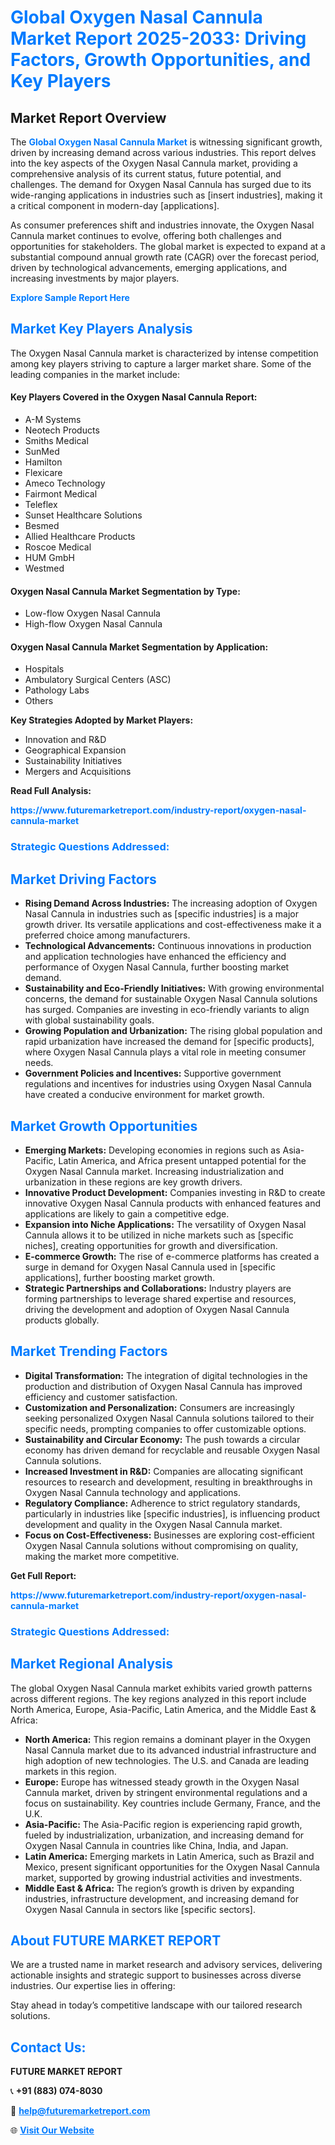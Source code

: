 <h1 style="color: #007BFF;">Global Oxygen Nasal Cannula Market Report 2025-2033: Driving Factors, Growth Opportunities, and Key Players</h1>

<section id="overview">
<h2>Market Report Overview</h2>
<p>The <a href="https://www.futuremarketreport.com/industry-report/oxygen-nasal-cannula-market" style="color: #007BFF; text-decoration: none;"><strong>Global Oxygen Nasal Cannula Market</strong></a> is witnessing significant growth, driven by increasing demand across various industries. This report delves into the key aspects of the Oxygen Nasal Cannula market, providing a comprehensive analysis of its current status, future potential, and challenges. The demand for Oxygen Nasal Cannula has surged due to its wide-ranging applications in industries such as [insert industries], making it a critical component in modern-day [applications].</p>
<p>As consumer preferences shift and industries innovate, the Oxygen Nasal Cannula market continues to evolve, offering both challenges and opportunities for stakeholders. The global market is expected to expand at a substantial compound annual growth rate (CAGR) over the forecast period, driven by technological advancements, emerging applications, and increasing investments by major players.</p>
</section>

<section id="overview">
<p><a href="https://www.futuremarketreport.com/request-sample/reportId=78717" style="color: #007BFF; text-decoration: none;"><strong>Explore Sample Report Here</strong></a></p>
</section>

<section id="key-players">
<h2 style="color: #007BFF;">Market Key Players Analysis</h2>
<p>The Oxygen Nasal Cannula market is characterized by intense competition among key players striving to capture a larger market share. Some of the leading companies in the market include:</p>
<h4>Key Players Covered in the Oxygen Nasal Cannula Report:</h4>
<ul><li>A-M Systems</li><li>Neotech Products</li><li>Smiths Medical</li><li>SunMed</li><li>Hamilton</li><li>Flexicare</li><li>Ameco Technology</li><li>Fairmont Medical</li><li>Teleflex</li><li>Sunset Healthcare Solutions</li><li>Besmed</li><li>Allied Healthcare Products</li><li>Roscoe Medical</li><li>HUM GmbH</li><li>Westmed</li></ul>
<h4>Oxygen Nasal Cannula Market Segmentation by Type:</h4>
<ul><li>Low-flow Oxygen Nasal Cannula</li><li>High-flow Oxygen Nasal Cannula</li></ul>

<h4>Oxygen Nasal Cannula Market Segmentation by Application:</h4>
<ul><li>Hospitals</li><li>Ambulatory Surgical Centers (ASC)</li><li>Pathology Labs</li><li>Others</li></ul>
<p><strong>Key Strategies Adopted by Market Players:</strong></p>
<ul>
<li>Innovation and R&D</li>
<li>Geographical Expansion</li>
<li>Sustainability Initiatives</li>
<li>Mergers and Acquisitions</li>
</ul>
</section>

<section>
<p><strong>Read Full Analysis: </strong></p><a href="https://www.futuremarketreport.com/industry-report/oxygen-nasal-cannula-market" style="color: #007BFF; text-decoration: none;"><strong>https://www.futuremarketreport.com/industry-report/oxygen-nasal-cannula-market</strong></a>
<h3 style="color: #007BFF;">Strategic Questions Addressed:</h3>
</section>

<section id="driving-factors">
<h2 style="color: #007BFF;">Market Driving Factors</h2>
<ul>
<li><strong>Rising Demand Across Industries:</strong> The increasing adoption of Oxygen Nasal Cannula in industries such as [specific industries] is a major growth driver. Its versatile applications and cost-effectiveness make it a preferred choice among manufacturers.</li>
<li><strong>Technological Advancements:</strong> Continuous innovations in production and application technologies have enhanced the efficiency and performance of Oxygen Nasal Cannula, further boosting market demand.</li>
<li><strong>Sustainability and Eco-Friendly Initiatives:</strong> With growing environmental concerns, the demand for sustainable Oxygen Nasal Cannula solutions has surged. Companies are investing in eco-friendly variants to align with global sustainability goals.</li>
<li><strong>Growing Population and Urbanization:</strong> The rising global population and rapid urbanization have increased the demand for [specific products], where Oxygen Nasal Cannula plays a vital role in meeting consumer needs.</li>
<li><strong>Government Policies and Incentives:</strong> Supportive government regulations and incentives for industries using Oxygen Nasal Cannula have created a conducive environment for market growth.</li>
</ul>
</section>

<section id="growth-opportunities">
<h2 style="color: #007BFF;">Market Growth Opportunities</h2>
<ul>
<li><strong>Emerging Markets:</strong> Developing economies in regions such as Asia-Pacific, Latin America, and Africa present untapped potential for the Oxygen Nasal Cannula market. Increasing industrialization and urbanization in these regions are key growth drivers.</li>
<li><strong>Innovative Product Development:</strong> Companies investing in R&D to create innovative Oxygen Nasal Cannula products with enhanced features and applications are likely to gain a competitive edge.</li>
<li><strong>Expansion into Niche Applications:</strong> The versatility of Oxygen Nasal Cannula allows it to be utilized in niche markets such as [specific niches], creating opportunities for growth and diversification.</li>
<li><strong>E-commerce Growth:</strong> The rise of e-commerce platforms has created a surge in demand for Oxygen Nasal Cannula used in [specific applications], further boosting market growth.</li>
<li><strong>Strategic Partnerships and Collaborations:</strong> Industry players are forming partnerships to leverage shared expertise and resources, driving the development and adoption of Oxygen Nasal Cannula products globally.</li>
</ul>
</section>

<section id="trending-factors">
<h2 style="color: #007BFF;">Market Trending Factors</h2>
<ul>
<li><strong>Digital Transformation:</strong> The integration of digital technologies in the production and distribution of Oxygen Nasal Cannula has improved efficiency and customer satisfaction.</li>
<li><strong>Customization and Personalization:</strong> Consumers are increasingly seeking personalized Oxygen Nasal Cannula solutions tailored to their specific needs, prompting companies to offer customizable options.</li>
<li><strong>Sustainability and Circular Economy:</strong> The push towards a circular economy has driven demand for recyclable and reusable Oxygen Nasal Cannula solutions.</li>
<li><strong>Increased Investment in R&D:</strong> Companies are allocating significant resources to research and development, resulting in breakthroughs in Oxygen Nasal Cannula technology and applications.</li>
<li><strong>Regulatory Compliance:</strong> Adherence to strict regulatory standards, particularly in industries like [specific industries], is influencing product development and quality in the Oxygen Nasal Cannula market.</li>
<li><strong>Focus on Cost-Effectiveness:</strong> Businesses are exploring cost-efficient Oxygen Nasal Cannula solutions without compromising on quality, making the market more competitive.</li>
</ul>
</section>

<section>
<p><strong>Get Full Report: </strong></p><a href="https://www.futuremarketreport.com/industry-report/oxygen-nasal-cannula-market" style="color: #007BFF; text-decoration: none;"><strong>https://www.futuremarketreport.com/industry-report/oxygen-nasal-cannula-market</strong></a>
<h3 style="color: #007BFF;">Strategic Questions Addressed:</h3>
</section>


<section id="regional-analysis">
<h2 style="color: #007BFF;">Market Regional Analysis</h2>
<p>The global Oxygen Nasal Cannula market exhibits varied growth patterns across different regions. The key regions analyzed in this report include North America, Europe, Asia-Pacific, Latin America, and the Middle East & Africa:</p>
<ul>
<li><strong>North America:</strong> This region remains a dominant player in the Oxygen Nasal Cannula market due to its advanced industrial infrastructure and high adoption of new technologies. The U.S. and Canada are leading markets in this region.</li>
<li><strong>Europe:</strong> Europe has witnessed steady growth in the Oxygen Nasal Cannula market, driven by stringent environmental regulations and a focus on sustainability. Key countries include Germany, France, and the U.K.</li>
<li><strong>Asia-Pacific:</strong> The Asia-Pacific region is experiencing rapid growth, fueled by industrialization, urbanization, and increasing demand for Oxygen Nasal Cannula in countries like China, India, and Japan.</li>
<li><strong>Latin America:</strong> Emerging markets in Latin America, such as Brazil and Mexico, present significant opportunities for the Oxygen Nasal Cannula market, supported by growing industrial activities and investments.</li>
<li><strong>Middle East & Africa:</strong> The region’s growth is driven by expanding industries, infrastructure development, and increasing demand for Oxygen Nasal Cannula in sectors like [specific sectors].</li>
</ul>
</section>

<footer>
<h2 style="color: #007BFF;">About FUTURE MARKET REPORT</h2>
<p>We are a trusted name in market research and advisory services, delivering actionable insights and strategic support to businesses across diverse industries. Our expertise lies in offering:</p>

<p>Stay ahead in today’s competitive landscape with our tailored research solutions.</p>

<h2 style="color: #007BFF;">Contact Us:</h2>
<p><strong>FUTURE MARKET REPORT</strong></p>
<p>📞 <strong>+91 (883) 074-8030</strong></p>
<p>📧 <strong><a href="mailto:help@futuremarketreport.com" style="color: #007BFF;">help@futuremarketreport.com</a></strong></p>
<p>🌐 <strong><a href="https://www.futuremarketreport.com/" style="color: #007BFF;">Visit Our Website</a></strong></p>
</footer>